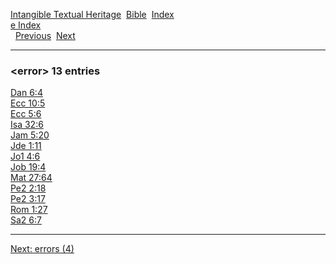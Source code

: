 [Intangible Textual Heritage](../../index)  [Bible](../index) 
[Index](index)   
[e Index](_e_)  
  [Previous](c03826)  [Next](c03828) 

------------------------------------------------------------------------

### &lt;error&gt; 13 entries

[Dan 6:4](../kjv/dan006.htm#004)  
[Ecc 10:5](../kjv/ecc010.htm#005)  
[Ecc 5:6](../kjv/ecc005.htm#006)  
[Isa 32:6](../kjv/isa032.htm#006)  
[Jam 5:20](../kjv/jam005.htm#020)  
[Jde 1:11](../kjv/jde001.htm#011)  
[Jo1 4:6](../kjv/jo1004.htm#006)  
[Job 19:4](../kjv/job019.htm#004)  
[Mat 27:64](../kjv/mat027.htm#064)  
[Pe2 2:18](../kjv/pe2002.htm#018)  
[Pe2 3:17](../kjv/pe2003.htm#017)  
[Rom 1:27](../kjv/rom001.htm#027)  
[Sa2 6:7](../kjv/sa2006.htm#007)  

------------------------------------------------------------------------

[Next: errors (4)](c03828)

